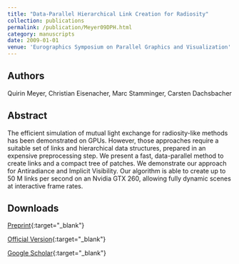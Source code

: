 ```yaml
---
title: "Data-Parallel Hierarchical Link Creation for Radiosity"
collection: publications
permalink: /publication/Meyer09DPH.html
category: manuscripts
date: 2009-01-01
venue: 'Eurographics Symposium on Parallel Graphics and Visualization'
---
```

## Authors
Quirin Meyer, Christian Eisenacher, Marc Stamminger, Carsten Dachsbacher
## Abstract
The efficient simulation of mutual light exchange for radiosity-like methods has been demonstrated on GPUs. However, those approaches require a suitable set of links and hierarchical data structures, prepared in an expensive preprocessing step. We present a fast, data-parallel method to create links and a compact tree of patches. We demonstrate our approach for Antiradiance and Implicit Visibility. Our algorithm is able to create up to 50 M links per second on an Nvidia GTX 260, allowing fully dynamic scenes at interactive frame rates.
## Downloads

[Preprint](../files/Meyer09DPH.pdf){:target="_blank"}

[Official Version](https://diglib.eg.org/items/82d9db63-35eb-43af-be06-bf7d98116932){:target="_blank"}

[Google Scholar](https://scholar.google.com/scholar?q=Data+Parallel+Hierarchical+Link+Creation+for+Radiosity){:target="_blank"}